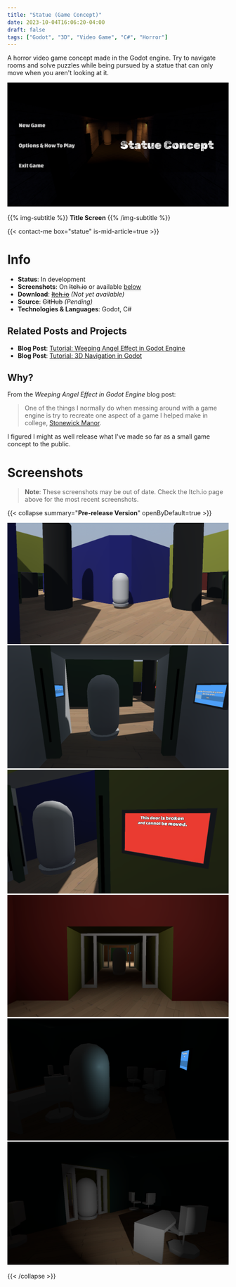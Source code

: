 ```yaml
---
title: "Statue (Game Concept)"
date: 2023-10-04T16:06:20-04:00
draft: false
tags: ["Godot", "3D", "Video Game", "C#", "Horror"]
---
```


<!-- TODO: Update screenshots when the game is released -->

A horror video game concept made in the Godot engine. Try to navigate rooms and solve puzzles while being pursued by a statue that can only move when you aren't looking at it.

[![](title.png)](./title.png)

{{% img-subtitle %}}
**Title Screen**
{{% /img-subtitle %}}

{{< contact-me box="statue" is-mid-article=true >}}

# Info
* **Status**: In development
* **Screenshots**: On ~~Itch.io~~ or available [below](#screenshots)
* **Download**: ~~[Itch.io](https://netruk44.itch.io/statue-concept?secret=zF5qz5X3AehnjLG9Qcoh7eiIb9Y)~~ *(Not yet available)*
* **Source**: ~~GitHub~~ *(Pending)*<!--[Github](https://github.com/Netruk44/statue-concept)-->
* **Technologies & Languages**: Godot, C#

## Related Posts and Projects
* **Blog Post**: [Tutorial: Weeping Angel Effect in Godot Engine](/post/godot-weeping-angel-effect)
* **Blog Post**: [Tutorial: 3D Navigation in Godot](/post/godot-navigation)

## Why?
From the *Weeping Angel Effect in Godot Engine* blog post:
> One of the things I normally do when messing around with a game engine is try to recreate one aspect of a game I helped make in college, [Stonewick Manor](https://old.danieltperry.me/stonewick.html).

I figured I might as well release what I've made so far as a small game concept to the public.

# Screenshots
> **Note**: These screenshots may be out of date. Check the Itch.io page above for the most recent screenshots.

{{< collapse summary="**Pre-release Version**" openByDefault=true >}}

[![](screenshot01.png)](./screenshot01.png)
[![](screenshot02.png)](./screenshot02.png)
[![](screenshot03.png)](./screenshot03.png)
[![](screenshot04.png)](./screenshot04.png)
[![](screenshot05.png)](./screenshot05.png)
[![](screenshot06.png)](./screenshot06.png)

{{< /collapse >}}